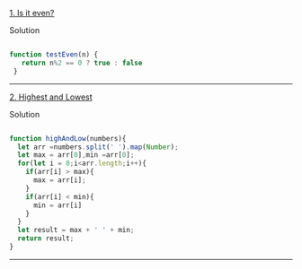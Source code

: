 [1. Is it even?](https://www.codewars.com/kata/555a67db74814aa4ee0001b5/train/javascript)

Solution
```js

function testEven(n) {
   return n%2 == 0 ? true : false
 }

```
----

[2. Highest and Lowest](https://www.codewars.com/kata/554b4ac871d6813a03000035/train/javascript)

Solution
```js

function highAndLow(numbers){
  let arr =numbers.split(' ').map(Number);
  let max = arr[0],min =arr[0];
  for(let i = 0;i<arr.length;i++){
    if(arr[i] > max){
      max = arr[i];
    }
    if(arr[i] < min){
      min = arr[i]
    }
  }
  let result = max + ' ' + min;
  return result;
}

```
----


